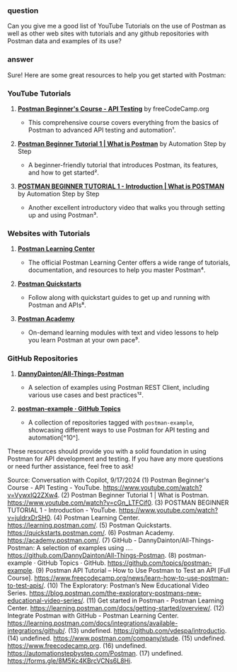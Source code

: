 ### question

Can you give me a good list of YouTube Tutorials on the use of Postman as well as other web sites with tutorials and any github repositories with Postman data and examples of its use?

### answer

Sure! Here are some great resources to help you get started with Postman:

### YouTube Tutorials

1. **[Postman Beginner's Course - API Testing](https://www.youtube.com/watch?v=VywxIQ2ZXw4)** by freeCodeCamp.org

   - This comprehensive course covers everything from the basics of Postman to advanced API testing and automation¹.

2. **[Postman Beginner Tutorial 1 | What is Postman](https://www.youtube.com/watch?v=cGn_LTFCif0)** by Automation Step by Step

   - A beginner-friendly tutorial that introduces Postman, its features, and how to get started².

3. **[POSTMAN BEGINNER TUTORIAL 1 - Introduction | What is POSTMAN](https://www.youtube.com/watch?v=juldrxDrSH0)** by Automation Step by Step
   - Another excellent introductory video that walks you through setting up and using Postman³.

### Websites with Tutorials

1. **[Postman Learning Center](https://learning.postman.com/)**

   - The official Postman Learning Center offers a wide range of tutorials, documentation, and resources to help you master Postman⁴.

2. **[Postman Quickstarts](https://quickstarts.postman.com/)**

   - Follow along with quickstart guides to get up and running with Postman and APIs⁸.

3. **[Postman Academy](https://academy.postman.com/)**
   - On-demand learning modules with text and video lessons to help you learn Postman at your own pace⁹.

### GitHub Repositories

1. **[DannyDainton/All-Things-Postman](https://github.com/DannyDainton/All-Things-Postman)**

   - A selection of examples using Postman REST Client, including various use cases and best practices¹².

2. **[postman-example · GitHub Topics](https://github.com/topics/postman-example)**
   - A collection of repositories tagged with `postman-example`, showcasing different ways to use Postman for API testing and automation[^10^].

These resources should provide you with a solid foundation in using Postman for API development and testing. If you have any more questions or need further assistance, feel free to ask!

Source: Conversation with Copilot, 9/17/2024
(1) Postman Beginner's Course - API Testing - YouTube. https://www.youtube.com/watch?v=VywxIQ2ZXw4.
(2) Postman Beginner Tutorial 1 | What is Postman. https://www.youtube.com/watch?v=cGn_LTFCif0.
(3) POSTMAN BEGINNER TUTORIAL 1 - Introduction - YouTube. https://www.youtube.com/watch?v=juldrxDrSH0.
(4) Postman Learning Center. https://learning.postman.com/.
(5) Postman Quickstarts. https://quickstarts.postman.com/.
(6) Postman Academy. https://academy.postman.com/.
(7) GitHub - DannyDainton/All-Things-Postman: A selection of examples using .... https://github.com/DannyDainton/All-Things-Postman.
(8) postman-example · GitHub Topics · GitHub. https://github.com/topics/postman-example.
(9) Postman API Tutorial – How to Use Postman to Test an API [Full Course]. https://www.freecodecamp.org/news/learn-how-to-use-postman-to-test-apis/.
(10) The Exploratory: Postman’s New Educational Video Series. https://blog.postman.com/the-exploratory-postmans-new-educational-video-series/.
(11) Get started in Postman - Postman Learning Center. https://learning.postman.com/docs/getting-started/overview/.
(12) Integrate Postman with GitHub - Postman Learning Center. https://learning.postman.com/docs/integrations/available-integrations/github/.
(13) undefined. https://github.com/vdespa/introductio.
(14) undefined. https://www.postman.com/company/stude.
(15) undefined. https://www.freecodecamp.org.
(16) undefined. https://automationstepbystep.com/Postman.
(17) undefined. https://forms.gle/8M5Kc4KBrcVCNs6L8Hi.
